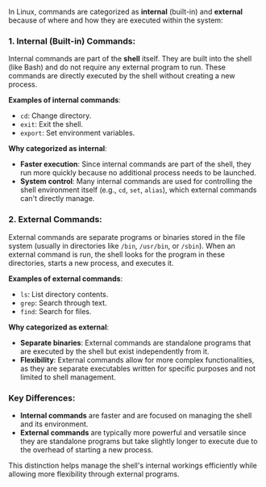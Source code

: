 In Linux, commands are categorized as **internal** (built-in) and **external** because of where and how they are executed within the system:

### 1. **Internal (Built-in) Commands**:

Internal commands are part of the **shell** itself. They are built into the shell (like Bash) and do not require any external program to run. These commands are directly executed by the shell without creating a new process.

**Examples of internal commands**:
- `cd`: Change directory.
- `exit`: Exit the shell.
- `export`: Set environment variables.

**Why categorized as internal**:
- **Faster execution**: Since internal commands are part of the shell, they run more quickly because no additional process needs to be launched.
- **System control**: Many internal commands are used for controlling the shell environment itself (e.g., `cd`, `set`, `alias`), which external commands can't directly manage.

### 2. **External Commands**:
External commands are separate programs or binaries stored in the file system (usually in directories like `/bin`, `/usr/bin`, or `/sbin`). When an external command is run, the shell looks for the program in these directories, starts a new process, and executes it.

**Examples of external commands**:
- `ls`: List directory contents.
- `grep`: Search through text.
- `find`: Search for files.

**Why categorized as external**:
- **Separate binaries**: External commands are standalone programs that are executed by the shell but exist independently from it.
- **Flexibility**: External commands allow for more complex functionalities, as they are separate executables written for specific purposes and not limited to shell management.

### Key Differences:
- **Internal commands** are faster and are focused on managing the shell and its environment.
- **External commands** are typically more powerful and versatile since they are standalone programs but take slightly longer to execute due to the overhead of starting a new process.

This distinction helps manage the shell's internal workings efficiently while allowing more flexibility through external programs.
